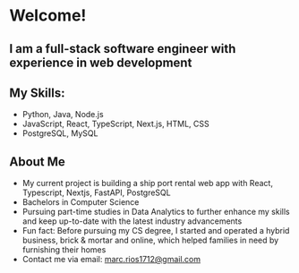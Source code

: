 # Welcome!
## I am a full-stack software engineer with experience in web development

## My Skills:
- Python, Java, Node.js 
- JavaScript, React, TypeScript, Next.js, HTML, CSS 
- PostgreSQL, MySQL

## About Me
- My current project is building a ship port rental web app with React, Typescript, Nextjs, FastAPI, PostgreSQL
- Bachelors in Computer Science
- Pursuing part-time studies in Data Analytics to further enhance my skills and keep up-to-date with the latest industry advancements
- Fun fact: Before pursuing my CS degree, I started and operated a hybrid business, brick & mortar and online, which helped families in need by furnishing 
  their homes
- Contact me via email: marc.rios1712@gmail.com



<!-- ## Live Projects:

### Interactive Web Application with Machine Learning:
#### Deployed on Heroku:
https://triple-crown-race-webapp.herokuapp.com/dashboard
(slow load if cold)

#### Description:

Website with interactive data visualizations utilizing Triple Crown Horserace data and 
weather forecasts from the past 15 years. Parsed, tested, organized, and analyzed data into
visuals, including scatter plots and bar graphs, for the end user to research patterns. 
Applied machine learning methods and processing, such as linear 
regression, to provide end users with analysis and help with race predictions.

#### Technologies: 
Flask, PostgreSQL, SQLAlchemy, Pandas, Jinja2, Plotly, Numpy, Scikit-learn, Gunicorn, and others. -->
